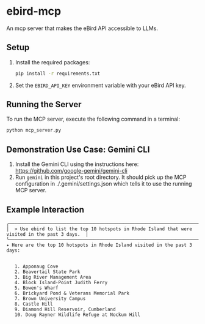 # ebird-mcp
An mcp server that makes the eBird API accessible to LLMs.

## Setup
1.  Install the required packages:
    ```bash
    pip install -r requirements.txt
    ```
2.  Set the `EBIRD_API_KEY` environment variable with your eBird API key.


## Running the Server
To run the MCP server, execute the following command in a terminal:
```bash
python mcp_server.py
```

## Demonstration Use Case: Gemini CLI
1.  Install the Gemini CLI using the instructions here: https://github.com/google-gemini/gemini-cli
2.  Run `gemini` in this project's root directory. It should pick up the MCP configuration in ./.gemini/settings.json which tells it to use the running MCP server.

## Example Interaction
```
╭─────────────────────────────────────────────────────────────────────────────────────────────────╮
│  > Use ebird to list the top 10 hotspots in Rhode Island that were visited in the past 3 days.  │
╰─────────────────────────────────────────────────────────────────────────────────────────────────╯
✦ Here are the top 10 hotspots in Rhode Island visited in the past 3 days:


   1. Apponaug Cove
   2. Beavertail State Park
   3. Big River Management Area
   4. Block Island-Point Judith Ferry
   5. Bowen's Wharf
   6. Brickyard Pond & Veterans Memorial Park
   7. Brown University Campus
   8. Castle Hill
   9. Diamond Hill Reservoir, Cumberland
   10. Doug Rayner Wildlife Refuge at Nockum Hill
```
